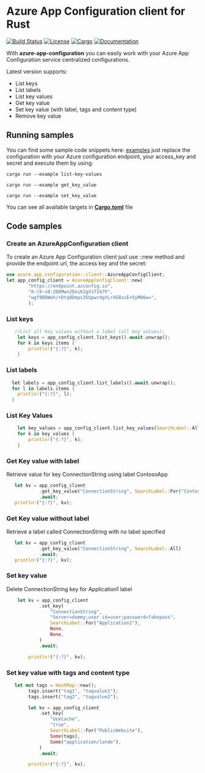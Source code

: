 # Azure App Configuration client for Rust

[![Build Status](https://travis-ci.org/CarlosLanderas/azure-app-configuration.svg?branch=master)](https://travis-ci.org/CarlosLanderas/azure-app-configuration)
[![License](https://img.shields.io/badge/license-MIT%2FApache--2.0-blue.svg)](https://github.com/CarlosLanderas/azure-app-configuration)
[![Cargo](https://img.shields.io/crates/v/azure-app-configuration.svg)](https://crates.io/crates/azure-app-configuration)
[![Documentation](https://docs.rs/azure-app-configuration/badge.svg)](https://docs.rs/azure-app-configuration)

With **azure-app-configuration** you can easily work with your Azure App Configuration service centralized configurations.

Latest version supports:

- List keys
- List labels
- List key values
- Get key value
- Set key value (with label, tags and content type)
- Remove key value

## Running samples

You can find some sample code snippets here: [examples](https://github.com/CarlosLanderas/azure-app-configuration/tree/master/examples)
just replace the configuration with your Azure configuration endpoint, your access_key and secret and execute them by using:

`cargo run --example list-key-values`

`cargo run --example get_key_value`

`cargo run --example set_key_value`

You can see all available targets in **[Cargo.toml](https://github.com/CarlosLanderas/azure-app-configuration/blob/master/Cargo.toml#L25-L42)** file

## Code samples

### Create an AzureAppConfiguration client

To create an Azure App Configuration client just use ::new method and provide the endpoint url, the access key and the secret:

```rust
use azure_app_configuration::client::AzureAppConfigClient;
let app_config_client = AzureAppConfigClient::new(
        "https://endpoint.azconfig.io",
        "0-l9-s0:Z6DMwn2DoiK2gVsTIm7h",
        "wgf9BDWeh/+Dtq8Dmps3SUpwrdgYLrXG8svE+VyM06w=",
        );
```

### List keys

```rust
   //List all key values without a label (all key values);
    let keys = app_config_client.list_keys().await.unwrap();
    for k in keys.items {
        println!("{:?}", k);
    }
```

### List labels

```rust
  let labels = app_config_client.list_labels().await.unwrap();
  for l in labels.items {
    println!("{:?}", l);
  }
```

### List Key Values

```rust
    let key_values = app_config_client.list_key_values(SearchLabel::All).await;
    for k in key_values {
        println!("{:?}", k);
    }
```

### Get Key value with label

Retrieve value for key ConnectionString using label ContosoApp

```rust
   let kv = app_config_client
            .get_key_value("ConnectionString", SearchLabel::For("ContosoApp"))
            .await;
   println!("{:?}", kv);
```

### Get Key value without label

Retrieve a label called ConnectionString with no label specified

```rust
   let kv = app_config_client
            .get_key_value("ConnectionString", SearchLabel::All)
            .await;
   println!("{:?}", kv);
```

### Set key value

Delete ConnectionString key for Application1 label

```rust
    let kv = app_config_client
            .set_key(
                "ConnectionString",
                "Server=dummy;user id=user;password=fakepass",
                SearchLabel::For("Application1"),
                None,
                None,
            )
            .await;

        println!("{:?}", kv);
```

### Set key value with tags and content type

```rust
   let mut tags = HashMap::new();
        tags.insert("tag1", "tagvalue1");
        tags.insert("tag2", "tagvalue2");

        let kv = app_config_client
            .set_key(
                "UseCache",
                "true",
                SearchLabel::For("PublicWebsite"),
                Some(tags),
                Some("application/lande"),
            )
            .await;

        println!("{:?}", kv);
```